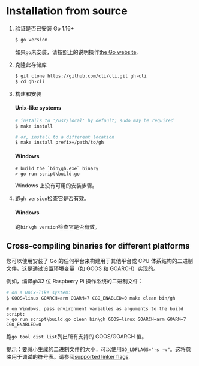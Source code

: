 # Installation from source

1.  验证是否已安装 Go 1.16+

    ```sh
    $ go version
    ```

    如果`go`未安装，请按照上的说明操作[the Go website](https://golang.org/doc/install).

2.  克隆此存储库

    ```sh
    $ git clone https://github.com/cli/cli.git gh-cli
    $ cd gh-cli
    ```

3.  构建和安装

    #### Unix-like systems

    ```sh
    # installs to '/usr/local' by default; sudo may be required
    $ make install

    # or, install to a different location
    $ make install prefix=/path/to/gh
    ```

    #### Windows

    ```pwsh
    # build the `bin\gh.exe` binary
    > go run script\build.go
    ```

    Windows 上没有可用的安装步骤。

4.  跑`gh version`检查它是否有效。

    #### Windows

    跑`bin\gh version`检查它是否有效。

## Cross-compiling binaries for different platforms

您可以使用安装了 Go 的任何平台来构建用于其他平台或 CPU 体系结构的二进制文件。这是通过设置环境变量（如 GOOS 和 GOARCH）实现的。

例如，编译`gh`32 位 Raspberry Pi 操作系统的二进制文件：

```sh
# on a Unix-like system:
$ GOOS=linux GOARCH=arm GOARM=7 CGO_ENABLED=0 make clean bin/gh
```

```pwsh
# on Windows, pass environment variables as arguments to the build script:
> go run script\build.go clean bin\gh GOOS=linux GOARCH=arm GOARM=7 CGO_ENABLED=0
```

跑`go tool dist list`列出所有支持的 GOOS/GOARCH 值。

提示：要减小生成的二进制文件的大小，可以使用`GO_LDFLAGS="-s -w"`。这将忽略用于调试的符号表。请参阅[supported linker flags](https://golang.org/cmd/link/).
